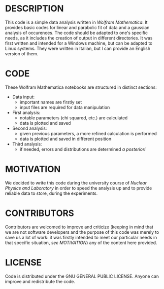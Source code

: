 # DESCRIPTION

This code is a simple data analysis written in *Wolfram Mathematica*.
It provides basic codes for linear and parabolic fit of data and a gaussian 
analysis of occurences. The code should be adapted to one's specific needs,
as it includes the creation of output in different directories. It was first
written and intended for a Windows machine, but can be adapted to Linux 
systems. They were written in Italian, but I can provide an English version
of them.

# CODE

These Wolfram Mathematica notebooks are structured in distinct sections:
* Data input:
	* important names are firstly set
	* input files are required for data manipulation
* First analysis:
	* notable parameters (chi squared, etc.) are calculated 
	* data is plotted and saved
* Second analysis:
	* given previous parameters, a more refined calculation is performed
	* data is plotted and saved in different position
* Third analysis:
	* if needed, errors and distributions are determined *a posteriori*

# MOTIVATION

We decided to write this code during the university course of *Nuclear 
Physics and Laboratory* in order to speed the analysis up and to provide
reliable data to store, during the experiments.

# CONTRIBUTORS

Contributors are welcomed to improve and criticize (keeping in mind that 
we are not software developers and the purpose of this code was merely to 
save us a lot of work: it was firstly intended to meet our particular needs 
in that specific situation, *see _MOTIVATION_*) any of the content here 
provided.

# LICENSE

Code is distributed under the GNU GENERAL PUBLIC LICENSE. Anyone can improve 
and redistribute the code.
